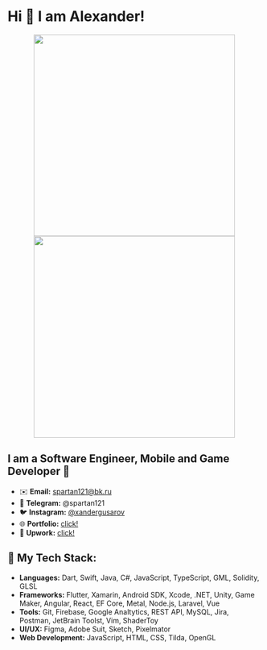 

# Hi 👋 I am Alexander! 
<p align="center">
  <img src="https://github-readme-stats.vercel.app/api?username=keegooroomie&show_icons=true&theme=dark" width="400">
  <img src="https://github-readme-streak-stats.herokuapp.com?user=keegooroomie&theme=dark&hide_border=true" width="400">
</p>

## I am a Software Engineer, Mobile and Game Developer 🚀
- ✉️ **Email:** spartan121@bk.ru
- 💼 **Telegram:** @spartan121
- 🐦 **Instagram:** [@xandergusarov](https://www.instagram.com/xandergusarov/)
- 🌐 **Portfolio:**  [click!](http://keegooroomie.tilda.ws/)
- 💎 **Upwork:** [click!](https://www.upwork.com/freelancers/~01764e57e0646f2fbf?referrer_url_path=/nx/search/talent/)
  
## **🔧 My Tech Stack:**
- **Languages:** Dart, Swift, Java, C#, JavaScript, TypeScript, GML, Solidity, GLSL
- **Frameworks:** Flutter, Xamarin, Android SDK, Xcode, .NET, Unity, Game Maker, Angular, React, EF Core, Metal, Node.js, Laravel, Vue
- **Tools:** Git, Firebase, Google Analtytics, REST API, MySQL, Jira, Postman, JetBrain Toolst, Vim, ShaderToy
- **UI/UX:** Figma, Adobe Suit, Sketch, Pixelmator
- **Web Development:** JavaScript, HTML, CSS, Tilda, OpenGL
